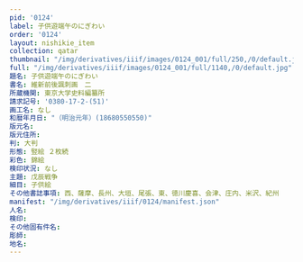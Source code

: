 ```yaml
---
pid: '0124'
label: 子供遊端午のにぎわい
order: '0124'
layout: nishikie_item
collection: qatar
thumbnail: "/img/derivatives/iiif/images/0124_001/full/250,/0/default.jpg"
full: "/img/derivatives/iiif/images/0124_001/full/1140,/0/default.jpg"
題名: 子供遊端午のにぎわい
書名: 維新前後諷刺画　二
所蔵機関: 東京大学史料編纂所
請求記号: '0380-17-2-(51)'
画工名: なし
和暦年月日: "（明治元年）(18680550550)"
版元名: 
版元住所: 
判: 大判
形態: 竪絵 ２枚続
彩色: 錦絵
検印状況: なし
主題: 戊辰戦争
細目: 子供絵
その他書誌事項: 西、薩摩、長州、大垣、尾張、東、徳川慶喜、会津、庄内、米沢、紀州
manifest: "/img/derivatives/iiif/0124/manifest.json"
人名: 
検印: 
その他固有件名: 
彫師: 
地名: 
---
```

